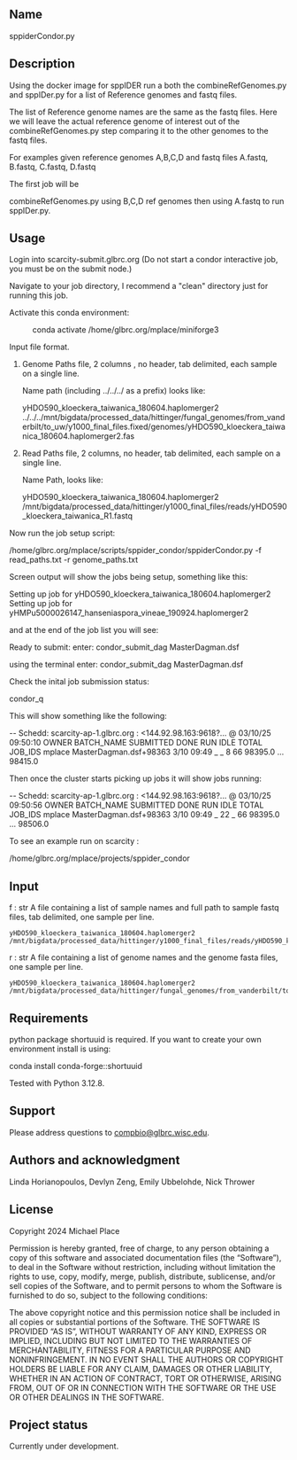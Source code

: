 ## Name 
sppiderCondor.py

## Description
Using the docker image for sppIDER run a both the combineRefGenomes.py and
sppIDer.py for a list of Reference genomes and fastq files.

The list of Reference genome names are the same as the fastq files. 
Here we will leave the actual reference genome of interest out of the combineRefGenomes.py
step comparing it to the other genomes to the fastq files.

For examples given reference genomes A,B,C,D and fastq files A.fastq, B.fastq,
C.fastq, D.fastq

The first job will be

combineRefGenomes.py using B,C,D ref genomes then using A.fastq to run sppIDer.py.

## Usage

Login into scarcity-submit.glbrc.org (Do not start a condor interactive job, you must be on the submit node.)

Navigate to your job directory, I recommend a "clean" directory just for running this job.

Activate this conda environment:

      conda activate  /home/glbrc.org/mplace/miniforge3

Input file format.

1) Genome Paths file, 2 columns , no header, tab delimited, each sample on a single line.

    Name   path (including ../../../ as a prefix) looks like:

    yHDO590_kloeckera_taiwanica_180604.haplomerger2 ../../../mnt/bigdata/processed_data/hittinger/fungal_genomes/from_vanderbilt/to_uw/y1000_final_files.fixed/genomes/yHDO590_kloeckera_taiwanica_180604.haplomerger2.fas
    

2) Read Paths file, 2 columns, no header, tab delimited,  each sample on a single line.

    Name Path, looks like: 

    yHDO590_kloeckera_taiwanica_180604.haplomerger2 /mnt/bigdata/processed_data/hittinger/y1000_final_files/reads/yHDO590_kloeckera_taiwanica_R1.fastq

Now run the job setup script:

 /home/glbrc.org/mplace/scripts/sppider_condor/sppiderCondor.py -f read_paths.txt -r genome_paths.txt

Screen output will show the jobs being setup, something like this: 


Setting up job for yHDO590_kloeckera_taiwanica_180604.haplomerger2
Setting up job for yHMPu5000026147_hanseniaspora_vineae_190924.haplomerger2

and at the end of the job list you will see:

Ready to submit:
enter: condor_submit_dag MasterDagman.dsf

using the terminal enter:  condor_submit_dag MasterDagman.dsf 

Check the inital job submission status:

condor_q 

This will show something like the following:

-- Schedd: scarcity-ap-1.glbrc.org : <144.92.98.163:9618?... @ 03/10/25 09:50:10
OWNER  BATCH_NAME                SUBMITTED   DONE   RUN    IDLE  TOTAL JOB_IDS
mplace MasterDagman.dsf+98363   3/10 09:49      _      _      8     66 98395.0 ... 98415.0

Then once the cluster starts picking up jobs it will show jobs running:

-- Schedd: scarcity-ap-1.glbrc.org : <144.92.98.163:9618?... @ 03/10/25 09:50:56
OWNER  BATCH_NAME                SUBMITTED   DONE   RUN    IDLE  TOTAL JOB_IDS
mplace MasterDagman.dsf+98363   3/10 09:49      _     22      _     66 98395.0 ... 98506.0

To see an example run on scarcity :

/home/glbrc.org/mplace/projects/sppider_condor

## Input

f : str
    A file containing a list of sample names and full path to sample fastq files, tab delimited, one sample per line.

    yHDO590_kloeckera_taiwanica_180604.haplomerger2  /mnt/bigdata/processed_data/hittinger/y1000_final_files/reads/yHDO590_kloeckera_taiwanica_R1.fastq

r : str
    A file containing a list of genome names and the genome fasta files, one sample per line.

    yHDO590_kloeckera_taiwanica_180604.haplomerger2  /mnt/bigdata/processed_data/hittinger/fungal_genomes/from_vanderbilt/to_uw/y1000_final_files.fixed/genomes/yHDO590_kloeckera_taiwanica_180604.haplomerger2.fas


## Requirements
python package shortuuid is required.  If you want to create your own environment install is using: 
 
 conda install conda-forge::shortuuid

Tested with Python 3.12.8.

## Support
Please address questions to compbio@glbrc.wisc.edu.

## Authors and acknowledgment
Linda Horianopoulos, Devlyn Zeng, Emily Ubbelohde, Nick Thrower

## License
Copyright 2024 Michael Place

Permission is hereby granted, free of charge, to any person obtaining a copy of this software and associated documentation files (the “Software”), to deal in the Software without restriction, including without limitation the rights to use, copy, modify, merge, publish, distribute, sublicense, and/or sell copies of the Software, and to permit persons to whom the Software is furnished to do so, subject to the following conditions:

The above copyright notice and this permission notice shall be included in all copies or substantial portions of the Software.
THE SOFTWARE IS PROVIDED “AS IS”, WITHOUT WARRANTY OF ANY KIND, EXPRESS OR IMPLIED, INCLUDING BUT NOT LIMITED TO THE WARRANTIES OF MERCHANTABILITY, FITNESS FOR A PARTICULAR PURPOSE AND NONINFRINGEMENT. IN NO EVENT SHALL THE AUTHORS OR COPYRIGHT HOLDERS BE LIABLE FOR ANY CLAIM, DAMAGES OR OTHER LIABILITY, WHETHER IN AN ACTION OF CONTRACT, TORT OR OTHERWISE, ARISING FROM, OUT OF OR IN CONNECTION WITH THE SOFTWARE OR THE USE OR OTHER DEALINGS IN THE SOFTWARE.

## Project status
Currently under development.

